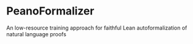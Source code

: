 # PeanoFormalizer
An low-resource training approach for faithful Lean autoformalization of natural language proofs
